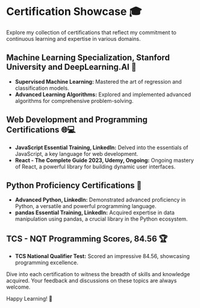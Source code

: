 # Certification Showcase 🎓

Explore my collection of certifications that reflect my commitment to continuous learning and expertise in various domains.

## Machine Learning Specialization, Stanford University and DeepLearning.AI 🤖

- **Supervised Machine Learning:** Mastered the art of regression and classification models.
- **Advanced Learning Algorithms:** Explored and implemented advanced algorithms for comprehensive problem-solving.

## Web Development and Programming Certifications 🌐💻

- **JavaScript Essential Training, LinkedIn:** Delved into the essentials of JavaScript, a key language for web development.
- **React - The Complete Guide 2023, Udemy, Ongoing:** Ongoing mastery of React, a powerful library for building dynamic user interfaces.

## Python Proficiency Certifications 🐍

- **Advanced Python, LinkedIn:** Demonstrated advanced proficiency in Python, a versatile and powerful programming language.
- **pandas Essential Training, LinkedIn:** Acquired expertise in data manipulation using pandas, a crucial library in the Python ecosystem.

## TCS - NQT Programming Scores, 84.56 🏆

- **TCS National Qualifier Test:** Scored an impressive 84.56, showcasing programming excellence.

Dive into each certification to witness the breadth of skills and knowledge acquired. Your feedback and discussions on these topics are always welcome.

Happy Learning! 🚀
